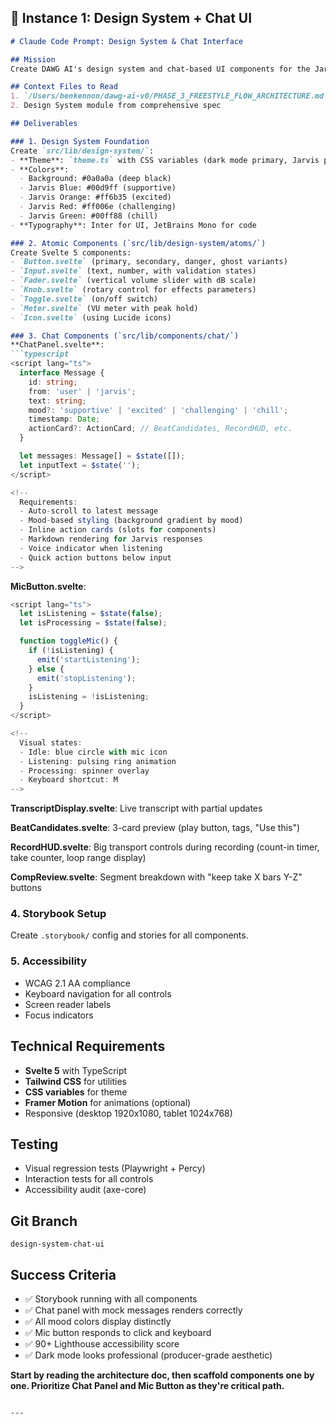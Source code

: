 ## 🎨 Instance 1: Design System + Chat UI

```markdown
# Claude Code Prompt: Design System & Chat Interface

## Mission
Create DAWG AI's design system and chat-based UI components for the Jarvis AI companion.

## Context Files to Read
1. `/Users/benkennon/dawg-ai-v0/PHASE_3_FREESTYLE_FLOW_ARCHITECTURE.md` (section 7: UI Components)
2. Design System module from comprehensive spec

## Deliverables

### 1. Design System Foundation
Create `src/lib/design-system/`:
- **Theme**: `theme.ts` with CSS variables (dark mode primary, Jarvis personality colors)
- **Colors**:
  - Background: #0a0a0a (deep black)
  - Jarvis Blue: #00d9ff (supportive)
  - Jarvis Orange: #ff6b35 (excited)
  - Jarvis Red: #ff006e (challenging)
  - Jarvis Green: #00ff88 (chill)
- **Typography**: Inter for UI, JetBrains Mono for code

### 2. Atomic Components (`src/lib/design-system/atoms/`)
Create Svelte 5 components:
- `Button.svelte` (primary, secondary, danger, ghost variants)
- `Input.svelte` (text, number, with validation states)
- `Fader.svelte` (vertical volume slider with dB scale)
- `Knob.svelte` (rotary control for effects parameters)
- `Toggle.svelte` (on/off switch)
- `Meter.svelte` (VU meter with peak hold)
- `Icon.svelte` (using Lucide icons)

### 3. Chat Components (`src/lib/components/chat/`)
**ChatPanel.svelte**:
```typescript
<script lang="ts">
  interface Message {
    id: string;
    from: 'user' | 'jarvis';
    text: string;
    mood?: 'supportive' | 'excited' | 'challenging' | 'chill';
    timestamp: Date;
    actionCard?: ActionCard; // BeatCandidates, RecordHUD, etc.
  }

  let messages: Message[] = $state([]);
  let inputText = $state('');
</script>

<!--
  Requirements:
  - Auto-scroll to latest message
  - Mood-based styling (background gradient by mood)
  - Inline action cards (slots for components)
  - Markdown rendering for Jarvis responses
  - Voice indicator when listening
  - Quick action buttons below input
-->
```

**MicButton.svelte**:
```typescript
<script lang="ts">
  let isListening = $state(false);
  let isProcessing = $state(false);

  function toggleMic() {
    if (!isListening) {
      emit('startListening');
    } else {
      emit('stopListening');
    }
    isListening = !isListening;
  }
</script>

<!--
  Visual states:
  - Idle: blue circle with mic icon
  - Listening: pulsing ring animation
  - Processing: spinner overlay
  - Keyboard shortcut: M
-->
```

**TranscriptDisplay.svelte**: Live transcript with partial updates

**BeatCandidates.svelte**: 3-card preview (play button, tags, "Use this")

**RecordHUD.svelte**: Big transport controls during recording (count-in timer, take counter, loop range display)

**CompReview.svelte**: Segment breakdown with "keep take X bars Y-Z" buttons

### 4. Storybook Setup
Create `.storybook/` config and stories for all components.

### 5. Accessibility
- WCAG 2.1 AA compliance
- Keyboard navigation for all controls
- Screen reader labels
- Focus indicators

## Technical Requirements
- **Svelte 5** with TypeScript
- **Tailwind CSS** for utilities
- **CSS variables** for theme
- **Framer Motion** for animations (optional)
- Responsive (desktop 1920x1080, tablet 1024x768)

## Testing
- Visual regression tests (Playwright + Percy)
- Interaction tests for all controls
- Accessibility audit (axe-core)

## Git Branch
`design-system-chat-ui`

## Success Criteria
- ✅ Storybook running with all components
- ✅ Chat panel with mock messages renders correctly
- ✅ All mood colors display distinctly
- ✅ Mic button responds to click and keyboard
- ✅ 90+ Lighthouse accessibility score
- ✅ Dark mode looks professional (producer-grade aesthetic)

**Start by reading the architecture doc, then scaffold components one by one. Prioritize Chat Panel and Mic Button as they're critical path.**
```

---

